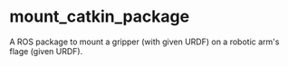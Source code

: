 # mount_catkin_package
A ROS package to mount a gripper (with given URDF) on a robotic arm's flage (given URDF). 
